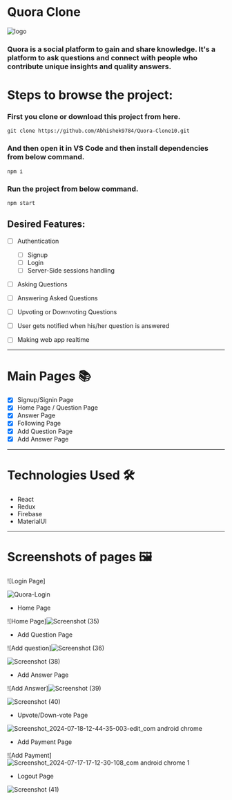 # Quora Clone

![logo](https://qph.fs.quoracdn.net/main-qimg-edd39bccdd4de5b3571f225bc8dd534c)

### Quora is a social platform to gain and share knowledge. It's a platform to ask questions and connect with people who contribute unique insights and quality answers.

# Steps to browse the project:

### First you clone or download this project from here.

```
git clone https://github.com/Abhishek9784/Quora-Clone10.git
```

### And then open it in VS Code and then install dependencies from below command.

```
npm i
```

### Run the project from below command.

```
npm start
```

## Desired Features:

- [ ] Authentication
  - [ ] Signup
  - [ ] Login
  - [ ] Server-Side sessions handling
  
- [ ] Asking Questions
- [ ] Answering Asked Questions
- [ ] Upvoting or Downvoting Questions

- [ ] User gets notified when his/her question is answered
- [ ] Making web app realtime


---

# Main Pages :books:

- [x] Signup/Signin Page
- [x] Home Page / Question Page 
- [x] Answer Page
- [x] Following Page
- [x] Add Question Page
- [x] Add Answer Page

---

# Technologies Used :hammer_and_wrench:

- React
- Redux
- Firebase
- MaterialUI

---

# Screenshots of pages :framed_picture:


![Login Page]

![Quora-Login](https://github.com/user-attachments/assets/b4137b38-0179-4197-9e04-adb6ff83b023)



- Home Page

![Home Page]![Screenshot (35)](https://github.com/user-attachments/assets/7f2db7da-fa01-4daf-af14-13e68132449d)




- Add Question Page

![Add question]![Screenshot (36)](https://github.com/user-attachments/assets/f84abeab-3efc-4fe2-9f81-00b15b5555df)



![Screenshot (38)](https://github.com/user-attachments/assets/783762ef-b1cb-4931-98a7-0107b3f4daed)



- Add Answer Page


![Add Answer]![Screenshot (39)](https://github.com/user-attachments/assets/17952eb7-160d-4041-afdd-c01cca40ff6a)




![Screenshot (40)](https://github.com/user-attachments/assets/b39507c8-ff57-48e5-af3d-bbd790196c32)



- Upvote/Down-vote Page


![Screenshot_2024-07-18-12-44-35-003-edit_com android chrome](https://github.com/user-attachments/assets/517ac1bc-4223-4a29-af48-62846f378a10)


- Add Payment Page


![Add Payment]![Screenshot_2024-07-17-17-12-30-108_com android chrome 1](https://github.com/user-attachments/assets/62ac0310-dbf6-49cc-8ca5-e8499169817a)



- Logout Page


![Screenshot (41)](https://github.com/user-attachments/assets/1899408b-083a-44c7-b0fe-00711a81f217)
